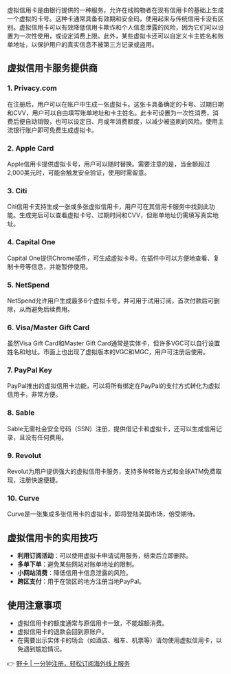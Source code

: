 虚拟信用卡是由银行提供的一种服务，允许在线购物者在现有信用卡的基础上生成一个虚拟的卡号。这种卡通常具备有效期和安全码，使用起来与传统信用卡没有区别。虚拟信用卡可以有效降低信用卡欺诈和个人信息泄露的风险，因为它们可以设置为一次性使用，或设定消费上限。此外，某些虚拟卡还可以自定义卡主姓名和账单地址，以保护用户的真实信息不被第三方记录或盗用。

## 虚拟信用卡服务提供商

### 1. Privacy.com
在注册后，用户可以在账户中生成一张虚拟卡。这张卡具备确定的卡号、过期日期和CVV，用户可以自由填写账单地址和卡主姓名。此卡可设置为一次性消费，消费后便自动销毁，也可以设定日、月或年消费额度，以减少被盗刷的风险。使用主流银行账户即可免费生成虚拟卡。

### 2. Apple Card
Apple信用卡提供虚拟卡号，用户可以随时替换。需要注意的是，当金额超过2,000美元时，可能会触发安全验证，使用时需留意。

### 3. Citi
Citi信用卡支持生成一张或多张虚拟信用卡，用户可在其信用卡服务中找到此功能。生成完后可以查看虚拟卡号、过期时间和CVV，但账单地址仍需填写真实地址。

### 4. Capital One
Capital One提供Chrome插件，可生成虚拟卡号。在插件中可以方便地查看、复制卡号等信息，并能暂停使用。

### 5. NetSpend
NetSpend允许用户生成最多6个虚拟卡号，并可用于试用订阅，首次付款后可删除，从而避免后续费用。

### 6. Visa/Master Gift Card
虽然Visa Gift Card和Master Gift Card通常是实体卡，但许多VGC可以自行设置姓名和地址。市面上也出现了虚拟版本的VGC和MGC，用户可注册后使用。

### 7. PayPal Key
PayPal推出的虚拟信用卡功能，可以将所有绑定在PayPal的支付方式转化为虚拟信用卡，非常方便。

### 8. Sable
Sable无需社会安全号码（SSN）注册，提供借记卡和虚拟卡，还可以生成信用记录，且没有任何费用。

### 9. Revolut
Revolut为用户提供强大的虚拟信用卡服务，支持多种转账方式和全球ATM免费取现，注册快速便捷。

### 10. Curve
Curve是一张集成多张信用卡的虚拟卡，即将登陆美国市场，倍受期待。

## 虚拟信用卡的实用技巧

- **利用订阅活动**：可以使用虚拟卡申请试用服务，结束后立即删除。
- **多单下单**：避免某些网站对账单地址的限制。
- **小网站消费**：降低信用卡信息泄露的风险。
- **跨区支付**：用于在锁区的地方注册当地PayPal。

## 使用注意事项

- 虚拟信用卡的额度通常与原信用卡一致，不能超额消费。
- 虚拟信用卡的退款会回到原账户。
- 在需要出示实体卡的场合（如酒店、租车、机票等）请勿使用虚拟信用卡，以免遇到尴尬情况。

👉 [野卡 | 一分钟注册，轻松订阅海外线上服务](https://bit.ly/bewildcard)